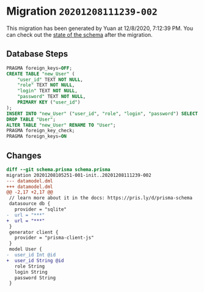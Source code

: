# Migration `20201208111239-002`

This migration has been generated by Yuan at 12/8/2020, 7:12:39 PM.
You can check out the [state of the schema](./schema.prisma) after the migration.

## Database Steps

```sql
PRAGMA foreign_keys=OFF;
CREATE TABLE "new_User" (
    "user_id" TEXT NOT NULL,
    "role" TEXT NOT NULL,
    "login" TEXT NOT NULL,
    "password" TEXT NOT NULL,
    PRIMARY KEY ("user_id")
);
INSERT INTO "new_User" ("user_id", "role", "login", "password") SELECT "user_id", "role", "login", "password" FROM "User";
DROP TABLE "User";
ALTER TABLE "new_User" RENAME TO "User";
PRAGMA foreign_key_check;
PRAGMA foreign_keys=ON
```

## Changes

```diff
diff --git schema.prisma schema.prisma
migration 20201208105251-001-init..20201208111239-002
--- datamodel.dml
+++ datamodel.dml
@@ -2,17 +2,17 @@
 // learn more about it in the docs: https://pris.ly/d/prisma-schema
 datasource db {
   provider = "sqlite"
-  url = "***"
+  url = "***"
 }
 generator client {
   provider = "prisma-client-js"
 }
 model User {
-  user_id Int @id
+  user_id String @id
   role String
   login String
   password String
 }
```


